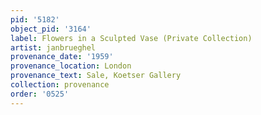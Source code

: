```yaml
---
pid: '5182'
object_pid: '3164'
label: Flowers in a Sculpted Vase (Private Collection)
artist: janbrueghel
provenance_date: '1959'
provenance_location: London
provenance_text: Sale, Koetser Gallery
collection: provenance
order: '0525'
---
```

